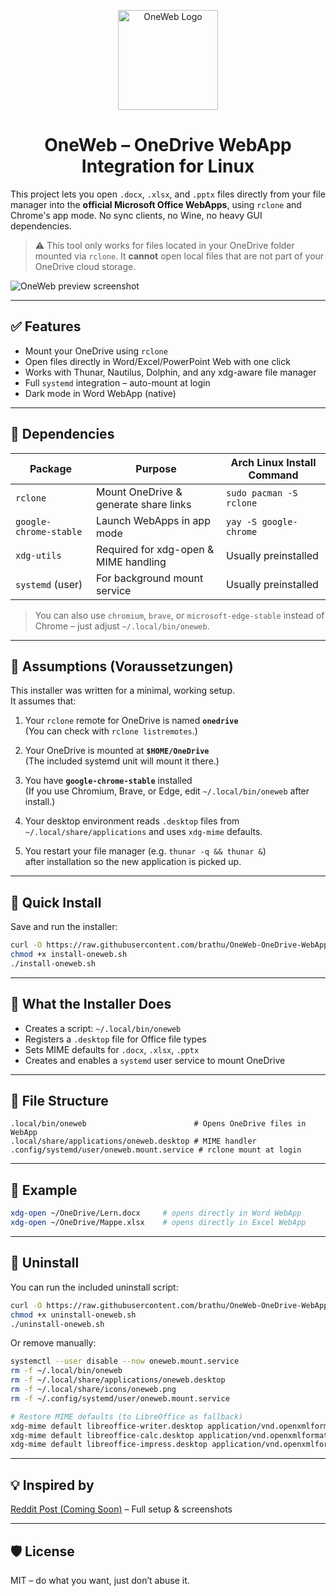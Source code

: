 <p align="center">
  <img src="https://files.catbox.moe/o397se.png" alt="OneWeb Logo" width="160"/>
</p>

<h1 align="center">OneWeb – OneDrive WebApp Integration for Linux</h1>

This project lets you open `.docx`, `.xlsx`, and `.pptx` files directly from your file manager into the **official Microsoft Office WebApps**, using `rclone` and Chrome's app mode. No sync clients, no Wine, no heavy GUI dependencies.

> ⚠️ This tool only works for files located in your OneDrive folder mounted via `rclone`. It **cannot** open local files that are not part of your OneDrive cloud storage.

![OneWeb preview screenshot](https://files.catbox.moe/ji97wl.png)

---

## ✅ Features
- Mount your OneDrive using `rclone`
- Open files directly in Word/Excel/PowerPoint Web with one click
- Works with Thunar, Nautilus, Dolphin, and any xdg-aware file manager
- Full `systemd` integration – auto-mount at login
- Dark mode in Word WebApp (native)

---

## 🧱 Dependencies

| Package               | Purpose                                   | Arch Linux Install Command               |
|-----------------------|-------------------------------------------|------------------------------------------|
| `rclone`              | Mount OneDrive & generate share links     | `sudo pacman -S rclone`                  |
| `google-chrome-stable`| Launch WebApps in app mode                | `yay -S google-chrome`                   |
| `xdg-utils`           | Required for xdg-open & MIME handling     | Usually preinstalled                     |
| `systemd` (user)      | For background mount service              | Usually preinstalled                     |

> You can also use `chromium`, `brave`, or `microsoft-edge-stable` instead of Chrome – just adjust `~/.local/bin/oneweb`.

---

## 📌 Assumptions (Voraussetzungen)

This installer was written for a minimal, working setup.  
It assumes that:

1. Your `rclone` remote for OneDrive is named **`onedrive`**  
   (You can check with `rclone listremotes`.)

2. Your OneDrive is mounted at **`$HOME/OneDrive`**  
   (The included systemd unit will mount it there.)

3. You have **`google-chrome-stable`** installed  
   (If you use Chromium, Brave, or Edge, edit `~/.local/bin/oneweb` after install.)

4. Your desktop environment reads `.desktop` files from  
   `~/.local/share/applications` and uses `xdg-mime` defaults.

5. You restart your file manager (e.g. `thunar -q && thunar &`)  
   after installation so the new application is picked up.

---

## 🚀 Quick Install
Save and run the installer:

```bash
curl -O https://raw.githubusercontent.com/brathu/OneWeb-OneDrive-WebApp-Integration-for-Linux/refs/heads/main/install-oneweb.sh
chmod +x install-oneweb.sh
./install-oneweb.sh
```

---

## 🔧 What the Installer Does
- Creates a script: `~/.local/bin/oneweb`
- Registers a `.desktop` file for Office file types
- Sets MIME defaults for `.docx`, `.xlsx`, `.pptx`
- Creates and enables a `systemd` user service to mount OneDrive

---

## 📂 File Structure
```
.local/bin/oneweb                        # Opens OneDrive files in WebApp
.local/share/applications/oneweb.desktop # MIME handler
.config/systemd/user/oneweb.mount.service # rclone mount at login
```

---

## 🧪 Example
```bash
xdg-open ~/OneDrive/Lern.docx     # opens directly in Word WebApp
xdg-open ~/OneDrive/Mappe.xlsx    # opens directly in Excel WebApp
```

---

## 🧼 Uninstall
You can run the included uninstall script:

```bash
curl -O https://raw.githubusercontent.com/brathu/OneWeb-OneDrive-WebApp-Integration-for-Linux/refs/heads/main/uninstall-oneweb.sh
chmod +x uninstall-oneweb.sh
./uninstall-oneweb.sh
```

Or remove manually:

```bash
systemctl --user disable --now oneweb.mount.service
rm -f ~/.local/bin/oneweb
rm -f ~/.local/share/applications/oneweb.desktop
rm -f ~/.local/share/icons/oneweb.png
rm -f ~/.config/systemd/user/oneweb.mount.service

# Restore MIME defaults (to LibreOffice as fallback)
xdg-mime default libreoffice-writer.desktop application/vnd.openxmlformats-officedocument.wordprocessingml.document
xdg-mime default libreoffice-calc.desktop application/vnd.openxmlformats-officedocument.spreadsheetml.sheet
xdg-mime default libreoffice-impress.desktop application/vnd.openxmlformats-officedocument.presentationml.presentation
```

---

## 💡 Inspired by
[Reddit Post (Coming Soon)]() – Full setup & screenshots

---

## 🛡️ License
MIT – do what you want, just don’t abuse it.
